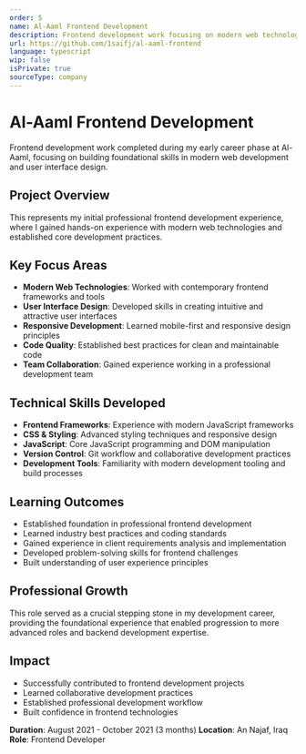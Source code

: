 ```yaml
---
order: 5
name: Al-Aaml Frontend Development
description: Frontend development work focusing on modern web technologies and user interface design during early career development phase.
url: https://github.com/1saifj/al-aaml-frontend
language: typescript
wip: false
isPrivate: true
sourceType: company
---
```


# Al-Aaml Frontend Development

Frontend development work completed during my early career phase at Al-Aaml, focusing on building foundational skills in modern web development and user interface design.

## Project Overview

This represents my initial professional frontend development experience, where I gained hands-on experience with modern web technologies and established core development practices.

## Key Focus Areas

- **Modern Web Technologies**: Worked with contemporary frontend frameworks and tools
- **User Interface Design**: Developed skills in creating intuitive and attractive user interfaces
- **Responsive Development**: Learned mobile-first and responsive design principles
- **Code Quality**: Established best practices for clean and maintainable code
- **Team Collaboration**: Gained experience working in a professional development team

## Technical Skills Developed

- **Frontend Frameworks**: Experience with modern JavaScript frameworks
- **CSS & Styling**: Advanced styling techniques and responsive design
- **JavaScript**: Core JavaScript programming and DOM manipulation
- **Version Control**: Git workflow and collaborative development practices
- **Development Tools**: Familiarity with modern development tooling and build processes

## Learning Outcomes

- Established foundation in professional frontend development
- Learned industry best practices and coding standards
- Gained experience in client requirements analysis and implementation
- Developed problem-solving skills for frontend challenges
- Built understanding of user experience principles

## Professional Growth

This role served as a crucial stepping stone in my development career, providing the foundational experience that enabled progression to more advanced roles and backend development expertise.

## Impact

- Successfully contributed to frontend development projects
- Learned collaborative development practices
- Established professional development workflow
- Built confidence in frontend technologies

**Duration**: August 2021 - October 2021 (3 months)
**Location**: An Najaf, Iraq
**Role**: Frontend Developer